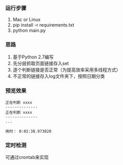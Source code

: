 ### 运行步骤
1. Mac or Linux
2. pip install -r requirements.txt
3. python main.py

### 思路
1. 基于Python 2.7编写
2. 先分层抓取页面链接存入set
3. 逐个判断链接是否正常（为提高效率采用多线程方式）
4. 不正常的链接存入log文件夹下，按照日期分类

### 预览效果

```
正在判断 xxxx
--------------
正在判断 xxxx
--------------
...

用时： 0:01:38.973820
```

### 定时检测
可通过crontab来实现

